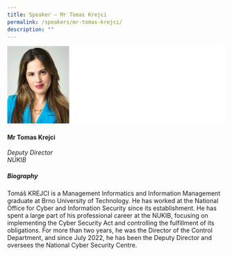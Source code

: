 ```yaml
---
title: Speaker – Mr Tomas Krejci
permalink: /speakers/mr-tomas-krejci/
description: ""
---
```

![](/images/2023%20Speakers/amit%20elazari.png)

#### **Mr Tomas Krejci**

*Deputy Director <br>
NÚKIB*


##### **Biography**
Tomáš KREJCI is a Management Informatics and Information Management graduate at Brno University of Technology. He has worked at the National Office for Cyber and Information Security since its establishment. He has spent a large part of his professional career at the NUKIB, focusing on implementing the Cyber Security Act and controlling the fulfillment of its obligations. For more than two years, he was the Director of the Control Department, and since July 2022, he has been the Deputy Director and oversees the National Cyber Security Centre.